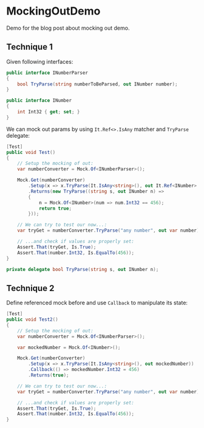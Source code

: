 # MockingOutDemo
Demo for the blog post about mocking out demo.

## Technique 1

Given following interfaces:

```csharp
public interface INumberParser
{
    bool TryParse(string numberToBeParsed, out INumber number);
}

public interface INumber
{
    int Int32 { get; set; }
}
```

We can mock out params by using `It.Ref<>.IsAny` matcher and `TryParse` delegate:

```csharp
[Test]
public void Test()
{
    // Setup the mocking of out:
    var numberConverter = Mock.Of<INumberParser>();

    Mock.Get(numberConverter)
        .Setup(x => x.TryParse(It.IsAny<string>(), out It.Ref<INumber>.IsAny))
        .Returns(new TryParse((string s, out INumber n) =>
        {
            n = Mock.Of<INumber>(num => num.Int32 == 456);
            return true;
        }));

    // We can try to test our now...:
    var tryGet = numberConverter.TryParse("any number", out var number);

    // ...and check if values are properly set:
    Assert.That(tryGet, Is.True);
    Assert.That(number.Int32, Is.EqualTo(456));
}

private delegate bool TryParse(string s, out INumber n);
```

## Technique 2

Define referenced mock before and use `Callback` to manipulate its state:

```csharp
[Test]
public void Test2()
{
    // Setup the mocking of out:
    var numberConverter = Mock.Of<INumberParser>();

    var mockedNumber = Mock.Of<INumber>();

    Mock.Get(numberConverter)
        .Setup(x => x.TryParse(It.IsAny<string>(), out mockedNumber))
        .Callback(() => mockedNumber.Int32 = 456)
        .Returns(true);

    // We can try to test our now...:
    var tryGet = numberConverter.TryParse("any number", out var number);

    // ...and check if values are properly set:
    Assert.That(tryGet, Is.True);
    Assert.That(number.Int32, Is.EqualTo(456));
}
```